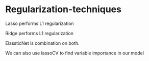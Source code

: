 # Regularization-techniques

Lasso performs L1 regularization

Ridge performs L1 regularization

ElassticNet is combination on both.

We can also use lassoCV to find variable importance in our model

